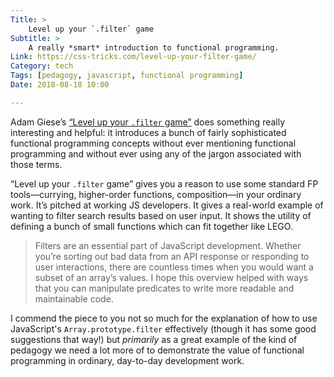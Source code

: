 ```yaml
---
Title: >
    Level up your `.filter` game
Subtitle: >
    A really *smart* introduction to functional programming.
Link: https://css-tricks.com/level-up-your-filter-game/
Category: tech
Tags: [pedagogy, javascript, functional programming]
Date: 2018-08-18 10:00

---
```


Adam Giese’s [“Level up your `.filter` game”](https://css-tricks.com/level-up-your-filter-game/) does something really interesting and helpful: it introduces a bunch of fairly sophisticated functional programming concepts without ever mentioning functional programming and without ever using any of the jargon associated with those terms.

“Level up your `.filter` game” gives you a reason to use some standard FP tools—currying, higher-order functions, composition—in your ordinary work. It’s pitched at working JS developers. It gives a real-world example of wanting to filter search results based on user input. It shows the utility of defining a bunch of small functions which can fit together like LEGO.

> Filters are an essential part of JavaScript development. Whether you’re sorting out bad data from an API response or responding to user interactions, there are countless times when you would want a subset of an array’s values. I hope this overview helped with ways that you can manipulate predicates to write more readable and maintainable code.

I commend the piece to you not so much for the explanation of how to use JavaScript's `Array.prototype.filter` effectively (though it has some good suggestions that way!) but *primarily* as a great example of the kind of pedagogy we need a lot more of to demonstrate the value of functional programming in ordinary, day-to-day development work.
